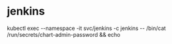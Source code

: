# jenkins

kubectl exec --namespace <yournamespace> -it svc/jenkins -c jenkins -- /bin/cat /run/secrets/chart-admin-password && echo
